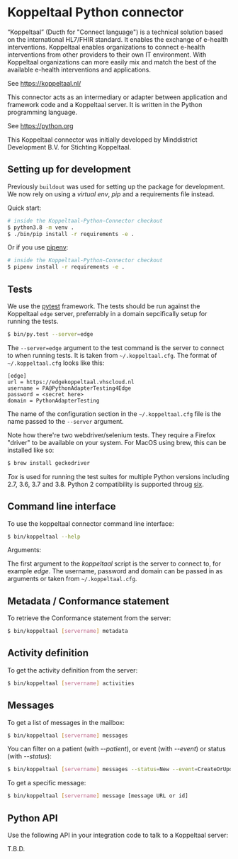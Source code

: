 Koppeltaal Python connector
===========================

“Koppeltaal” (Ducth for "Connect language") is a technical solution based on
the international HL7/FHIR standard. It enables the exchange of e-health
interventions. Koppeltaal enables organizations to connect e-health
interventions from other providers to their own IT environment. With
Koppeltaal organizations can more easily mix and match the best of the
available e-health interventions and applications.

See https://koppeltaal.nl/

This connector acts as an intermediary or adapter between application and framework code and a Koppeltaal server. It is written in the Python programming language.

See https://python.org

This Koppeltaal connector was initially developed by Minddistrict Development B.V. for Stichting Koppeltaal.

Setting up for development
---------------------------

Previously `buildout` was used for setting up the package for development. We now rely on using a *virtual env*, *pip* and a requirements file instead.

Quick start:

```sh
# inside the Koppeltaal-Python-Connector checkout
$ python3.8 -m venv .
$ ./bin/pip install -r requirements -e .
```

Or if you use [pipenv](https://github.com/pypa/pipenv):
```sh
# inside the Koppeltaal-Python-Connector checkout
$ pipenv install -r requirements -e .
```

Tests
-----

We use the [pytest] framework. The tests should be run against the Koppeltaal `edge` server, preferrably in a domain sepcifically setup for running the
tests.

```sh
$ bin/py.test --server=edge
```

The `--server=edge` argument to the test command is the server to connect to when running tests. It is taken from `~/.koppeltaal.cfg`. The format of
`~/.koppeltaal.cfg` looks like this:

```
[edge]
url = https://edgekoppeltaal.vhscloud.nl
username = PA@PythonAdapterTesting4Edge
password = <secret here>
domain = PythonAdapterTesting
```

The name of the configuration section in the `~/.koppeltaal.cfg` file is the name passed to the `--server` argument.

Note how there're two webdriver/selenium tests. They require a Firefox "driver" to be available on your system. For MacOS using brew, this can be installed like so:

```sh
$ brew install geckodriver
```

*Tox* is used for running the test suites for multiple Python versions including 2.7, 3.6, 3.7 and 3.8. Python 2 compatibility is supported throug [six].

Command line interface
----------------------

To use the koppeltaal connector command line interface:

```sh
$ bin/koppeltaal --help
```

Arguments:

The first argument to the *koppeltaal* script is the server to connect to, for
example *edge*. The username, password and domain can be passed in as arguments or taken from `~/.koppeltaal.cfg`.

Metadata / Conformance statement
--------------------------------

To retrieve the Conformance statement from the server:

```sh
$ bin/koppeltaal [servername] metadata
```

Activity definition
-------------------

To get the activity definition from the server:

```sh
$ bin/koppeltaal [servername] activities
```

Messages
--------

To get a list of messages in the mailbox:

```sh
$ bin/koppeltaal [servername] messages
```

You can filter on a patient (with *--patient*), or event (with
*--event*) or status (with *--status*):

```sh
$ bin/koppeltaal [servername] messages --status=New --event=CreateOrUpdateCarePlan
```

To get a specific message:

```sh
$ bin/koppeltaal [servername] message [message URL or id]
```

Python API
----------

Use the following API in your integration code to talk to a Koppeltaal server:

T.B.D.

[buildout]: http://www.buildout.org
[pytest]: https://pytest.org
[six]: http://six.readthedocs.io/

